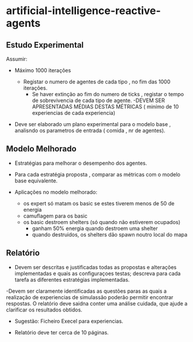 # artificial-intelligence-reactive-agents


## Estudo Experimental
Assumir:
- Máximo 1000 iterações
    - Registar o numero de agentes de cada tipo , no fim das 1000 iterações.
        - Se haver extinção ao fim do numero de ticks , registar o tempo de sobrevivencia de cada tipo de agente.
            -DEVEM SER APRESENTADAS MÉDIAS DESTAS MÉTRICAS ( minímo de 10 experiencias de cada experiencia)


- Deve ser elaborado um plano experimental para o modelo base , analisndo os parametros de entrada ( comida , nr de agentes).


## Modelo Melhorado

- Estratégias para melhorar o desempenho dos agentes.

- Para cada estratégia proposta , comparar as métricas com o modelo base equivalente.

- Aplicações no modelo melhorado:
  -  os expert só matam os basic se estes tiverem menos de 50 de energia
  - camuflagem para os basic
  - os basic destroem shelters (só quando não estiverem ocupados)
    - ganham 50% energia quando destroem uma shelter
    - quando destruidos,  os shelters dão spawn noutro local do mapa


## Relatório

- Devem ser descritas e justificadas todas as propostas e alterações implementadas e quais as configuraçoes testas; descreva para cada tarefa as diferentes estratégias implementadas.

-Devem ser claramente identificadas as questões paras as quais a realização de experiencias de simulassão poderão permitir encontrar respostas. O relatório deve saidna conter uma análise cuidada, que ajude a clarificar os resultados obtidos.

- Sugestão: Ficheiro Execel para experiencias.

- Relatório deve ter cerca de 10 páginas.